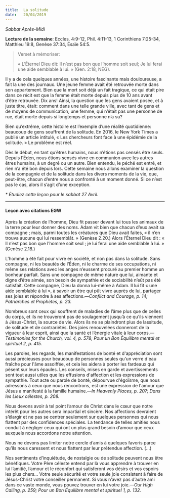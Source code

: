 ```yaml
---
title:  La solitude
date:   20/04/2019
---
```


_Sabbat Après-Midi_

**Lecture de la semaine**: Eccles. 4:9-12, Phil. 4:11-13, 1 Corinthiens 7:25-34, Matthieu 19:8, Genèse 37:34, Ésaïe 54:5.

><p>Verset à mémoriser:</p>
> « L’Éternel Dieu dit: Il n’est pas bon que l’homme soit seul; Je lui ferai une aide semblable à lui. » (Gen. 2:18, NEG).

Il y a de cela quelques années, une histoire fascinante mais douloureuse, a fait la une des journaux. Une jeune femme avait été retrouvée morte dans son appartement. Bien que la mort soit déjà un fait tragique, ce qui était pire dans ce récit est que la femme était morte depuis plus de 10 ans avant d’être retrouvée. Dix ans! Ainsi, la question que les gens avaient posée, et à juste titre, était: comment dans une telle grande ville, avec tant de gens et de moyens de communication, une femme, qui n’était pas une personne de rue, était morte depuis si longtemps et personne n’a su?

Bien qu’extrême, cette histoire est l’exemple d’une réalité quotidienne: beaucoup de gens souffrent de la solitude. En 2016, le New York Times a publié un article intitulé, « Les chercheurs font face à une épidémie de la solitude. » Le problème est réel.

Dès le début, en tant qu’êtres humains, nous n’étions pas censés être seuls. Depuis l’Éden, nous étions sensés vivre en communion avec les autres êtres humains, à un degré ou un autre. Bien entendu, le péché est entré, et rien n’a été bon depuis lors. Cette semaine nous allons examiner la question de la compagnie et de la solitude dans les divers moments de la vie, que, peut-être, chacun d’entre nous a confronté à un moment donné. Si ce n’est pas le cas, alors il s’agit d’une exception.

_* Étudiez cette leçon pour le sabbat 27 Avril._

---

#### Leçon avec citations EGW

Après la création de l’homme, Dieu fit passer devant lui tous les animaux de la terre pour leur donner des noms. Adam vit bien que chacun d’eux avait sa compagne ; mais, parmi toutes les créatures que Dieu avait faites, « il n’en trouva aucune qui lui ressemblât. » (Genèse 2.20.) Alors l’Éternel Dieu dit : « Il n’est pas bon que l’homme soit seul ; je lui ferai une aide semblable à lui. » (Genèse 2.18.)

L’homme a été fait pour vivre en société, et non pas dans la solitude. Sans compagne, ni les beautés de l’Éden, ni le charme de ses occupations, ni même ses relations avec les anges n’eussent procuré au premier homme un bonheur parfait. Sans une compagne de même nature que lui, aimante et digne d’être aimée, son besoin de sympathie et de sociabilité n’eût pas été satisfait. Cette compagne, Dieu la donna lui-même à Adam. Il lui fit « une aide semblable à lui », à savoir un être qui pût vivre auprès de lui, partager ses joies et répondre à ses affections.—_Conflict and Courage, p. 14; Patriarches et Prophètes, p. 23._

Nombreux sont ceux qui souffrent de maladies de l’âme plus que de celles du corps, et ils ne trouveront pas de soulagement jusqu’à ce qu’ils viennent à Jésus-Christ, la source de vie. Alors ils ne se plaindront plus de lassitude, de solitude et de contrariétés. Des joies renouvelées donneront de la vigueur à leur esprit, ainsi que la santé et l’énergie vitale à leur corps.—_Testimonies for the Church, vol. 4, p. 578; Pour un Bon Équilibre mental et spirituel 2, p. 415._

Les paroles, les regards, les manifestations de bonté et d'appréciation sont aussi précieuses pour beaucoup de personnes seules qu'un verre d'eau fraîche pour l'âme assoiffée, et cela les aidera à porter les fardeaux qui pèsent sur leurs épaules. Les conseils, mises en garde et avertissements sont tout aussi utiles que les effusions d'affection et les expressions de sympathie. Tout acte ou parole de bonté, dépourvue d'égoïsme, que nous adressons à ceux que nous rencontrons, est une expression de l'amour que Jésus a manifesté à la famille humaine.—_In Heavenly Places, p. 207; Dans les Lieux célestes, p. 208._

Nous devons avoir à tel point l’amour de Christ dans le cœur que notre intérêt pour les autres sera impartial et sincère. Nos affections devraient s’élargir et ne pas se centrer seulement sur quelques personnes qui nous flattent par des confidences spéciales. La tendance de telles amitiés nous conduit à négliger ceux qui ont un plus grand besoin d’amour que ceux auxquels nous accordons notre attention.

Nous ne devons pas limiter notre cercle d’amis à quelques favoris parce qu’ils nous caressent et nous flattent par leur prétendue affection. (...)

Nos sentiments d’inquiétude, de nostalgie ou de solitude peuvent nous être bénéfiques. Votre Père céleste entend par là vous apprendre à trouver en lui l’amitié, l’amour et le réconfort qui satisferont vos désirs et vos espoirs les plus chers... Votre seule sécurité et votre seule joie consistent à faire de Jésus-Christ votre conseiller permanent. Si vous n’avez pas d’autre ami dans ce vaste monde, vous pouvez trouver en lui votre joie.—_Our High Calling, p. 259; Pour un Bon Équilibre mental et spirituel 1, p. 132._
